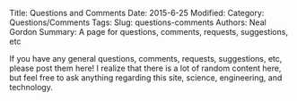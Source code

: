 Title: Questions and Comments
Date: 2015-6-25
Modified: 
Category: Questions/Comments
Tags: 
Slug: questions-comments
Authors: Neal Gordon
Summary: A page for questions, comments, requests, suggestions, etc

If you have any general questions, comments, requests, suggestions, etc, please post them here! I realize that there is a lot of random content here, but feel free to ask anything regarding this site, science, engineering, and technology.